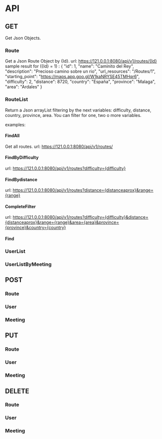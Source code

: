 # API

## GET
Get Json Objects.
### Route
Get a Json Route Object by {Id}.
url: https://121.0.0.1:8080/api/v1/routes/{Id}
sample result for ({Id} = 1) :
{
    "id": 1,
    "name": "Caminito del Rey", 
    "description": "Precioso camino sobre un rio",
    "url_resources": "/Routes/1",
    "starting_point": "https://maps.app.goo.gl/W1kaNRYSE45TMHqr6",
    "difficulty": 2,
    "distance": 8720,
    "country": "España",
    "province": "Malaga",
    "area": "Ardales"
}
### RouteList
Return a Json arrayList filtering by the next variables: difficulty, distance, country, province, area. 
You can filter for one, two o more variables.

examples:
#### FindAll
Get all routes. 
url: https://121.0.0.1:8080/api/v1/routes/
#### FindByDifficulty
url: https://121.0.0.1:8080/api/v1/routes?difficulty={difficulty}
#### FindBydistance
url: https://121.0.0.1:8080/api/v1/routes?distance={distanceaprox}&range={range}
#### CompleteFilter
url: https://121.0.0.1:8080/api/v1/routes?difficulty={difficulty}&distance={distanceaprox}&range={range}&area={area}&province={province}&country={country}

#### Find

### UserList
### UserListByMeeting

## POST
### Route
### User
### Meeting

## PUT
### Route
### User
### Meeting

## DELETE
### Route
### User
### Meeting